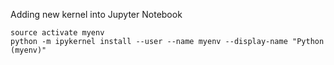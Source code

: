 Adding new kernel into Jupyter Notebook
```shell
source activate myenv  
python -m ipykernel install --user --name myenv --display-name "Python (myenv)"
``` 
